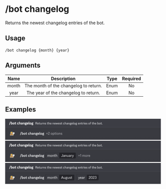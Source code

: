 # /bot changelog

Returns the newest changelog entries of the bot.

## Usage

```
/bot changelog {month} {year}
```

## Arguments

| Name  | Description                           | Type | Required |
| :---: | :-----------------------------------: | :--: | :------: |
| month | The month of the changelog to return. | Enum | No       |
| year  | The year of the changelog to return.  | Enum | No       |

## Examples

<img src="../../_media/examples/bot/changelog-0.png" class="rounded-corners">\
<img src="../../_media/examples/bot/changelog-1.png" class="rounded-corners">\
<img src="../../_media/examples/bot/changelog-2.png" class="rounded-corners">